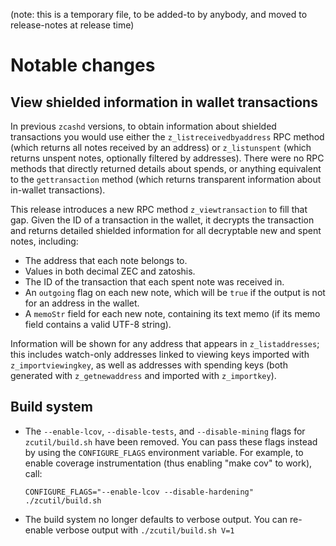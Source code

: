 (note: this is a temporary file, to be added-to by anybody, and moved to
release-notes at release time)

Notable changes
===============

View shielded information in wallet transactions
------------------------------------------------

In previous `zcashd` versions, to obtain information about shielded transactions
you would use either the `z_listreceivedbyaddress` RPC method (which returns all
notes received by an address) or `z_listunspent` (which returns unspent notes,
optionally filtered by addresses). There were no RPC methods that directly
returned details about spends, or anything equivalent to the `gettransaction`
method (which returns transparent information about in-wallet transactions).

This release introduces a new RPC method `z_viewtransaction` to fill that gap.
Given the ID of a transaction in the wallet, it decrypts the transaction and
returns detailed shielded information for all decryptable new and spent notes,
including:

- The address that each note belongs to.
- Values in both decimal ZEC and zatoshis.
- The ID of the transaction that each spent note was received in.
- An `outgoing` flag on each new note, which will be `true` if the output is not
  for an address in the wallet.
- A `memoStr` field for each new note, containing its text memo (if its memo
  field contains a valid UTF-8 string).

Information will be shown for any address that appears in `z_listaddresses`;
this includes watch-only addresses linked to viewing keys imported with
`z_importviewingkey`, as well as addresses with spending keys (both generated
with `z_getnewaddress` and imported with `z_importkey`).

Build system
------------

- The `--enable-lcov`, `--disable-tests`, and `--disable-mining` flags for
  `zcutil/build.sh` have been removed. You can pass these flags instead by using
  the `CONFIGURE_FLAGS` environment variable. For example, to enable coverage
  instrumentation (thus enabling "make cov" to work), call:

  ```
  CONFIGURE_FLAGS="--enable-lcov --disable-hardening" ./zcutil/build.sh
  ```

- The build system no longer defaults to verbose output. You can re-enable
  verbose output with `./zcutil/build.sh V=1`
